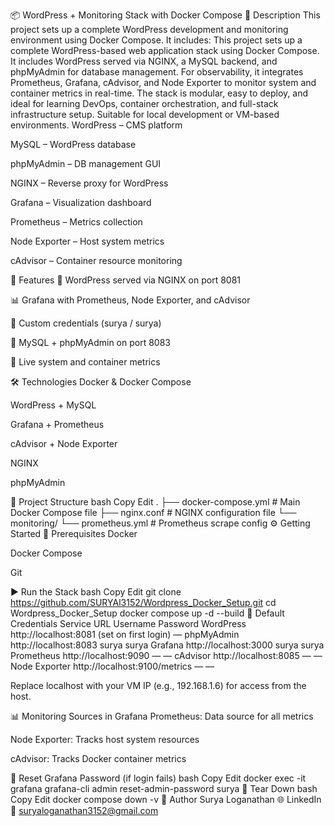 📦 WordPress + Monitoring Stack with Docker Compose
🔧 Description
This project sets up a complete WordPress development and monitoring environment using Docker Compose. It includes:
This project sets up a complete WordPress-based web application stack using Docker Compose. It includes WordPress served via NGINX, a MySQL backend, and phpMyAdmin for database management. For observability, it integrates Prometheus, Grafana, cAdvisor, and Node Exporter to monitor system and container metrics in real-time. The stack is modular, easy to deploy, and ideal for learning DevOps, container orchestration, and full-stack infrastructure setup. Suitable for local development or VM-based environments.
WordPress – CMS platform

MySQL – WordPress database

phpMyAdmin – DB management GUI

NGINX – Reverse proxy for WordPress

Grafana – Visualization dashboard

Prometheus – Metrics collection

Node Exporter – Host system metrics

cAdvisor – Container resource monitoring

🚀 Features
📝 WordPress served via NGINX on port 8081

📊 Grafana with Prometheus, Node Exporter, and cAdvisor

🔐 Custom credentials (surya / surya)

🐘 MySQL + phpMyAdmin on port 8083

📡 Live system and container metrics

🛠️ Technologies
Docker & Docker Compose

WordPress + MySQL

Grafana + Prometheus

cAdvisor + Node Exporter

NGINX

phpMyAdmin

📁 Project Structure
bash
Copy
Edit
.
├── docker-compose.yml       # Main Docker Compose file
├── nginx.conf               # NGINX configuration file
└── monitoring/
    └── prometheus.yml       # Prometheus scrape config
⚙️ Getting Started
🧱 Prerequisites
Docker

Docker Compose

Git

▶️ Run the Stack
bash
Copy
Edit
git clone https://github.com/SURYAl3152/Wordpress_Docker_Setup.git
cd Wordpress_Docker_Setup
docker compose up -d --build
🔐 Default Credentials
Service	URL	Username	Password
WordPress	http://localhost:8081	(set on first login)	—
phpMyAdmin	http://localhost:8083	surya	surya
Grafana	http://localhost:3000	surya	surya
Prometheus	http://localhost:9090	—	—
cAdvisor	http://localhost:8085	—	—
Node Exporter	http://localhost:9100/metrics	—	—

Replace localhost with your VM IP (e.g., 192.168.1.6) for access from the host.

📊 Monitoring Sources in Grafana
Prometheus: Data source for all metrics

Node Exporter: Tracks host system resources

cAdvisor: Tracks Docker container metrics

🔁 Reset Grafana Password (if login fails)
bash
Copy
Edit
docker exec -it grafana grafana-cli admin reset-admin-password surya
🧼 Tear Down
bash
Copy
Edit
docker compose down -v
🤝 Author
Surya Loganathan
🌐 LinkedIn
📧 suryaloganathan3152@gmail.com
